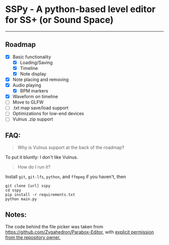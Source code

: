 # SSPy - A python-based level editor for SS+ (or Sound Space)



---
## Roadmap
- [x] Basic functionality
  - [x] Loading/Saving
  - [x] Timeline
  - [x] Note display
- [x] Note placing and removing
- [x] Audio playing
  - [x] BPM markers
- [x] Waveform on timeline
- [ ] Move to GLFW
- [ ] .txt map save/load support
- [ ] Optimizations for low-end devices
- [ ] Vulnus .zip support

## FAQ:

> Why is Vulnus support at the back of the roadmap?

To put it bluntly: I don't like Vulnus. 

> How do I run it?

Install `git`, `git-lfs`, `python`, and `ffmpeg` if you haven't, then
```
git clone [url] sspy
cd sspy
pip install -r requirements.txt
python main.py
```

## Notes:

The code behind the file picker was taken from https://github.com/Zygahedron/Parabox-Editor, with [explicit permission from the repository owner.][1]


[1]: https://i.imgur.com/7JyRsjb.png (Permission proof)
